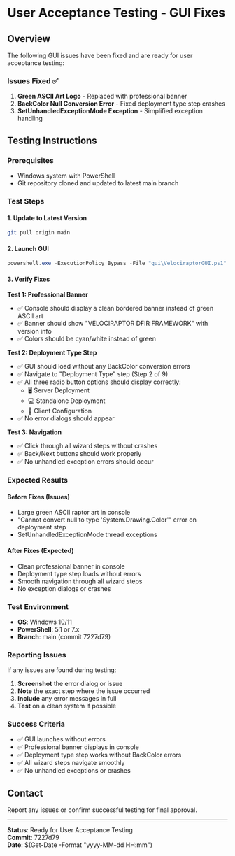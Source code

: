 # User Acceptance Testing - GUI Fixes

## Overview
The following GUI issues have been fixed and are ready for user acceptance testing:

### Issues Fixed ✅
1. **Green ASCII Art Logo** - Replaced with professional banner
2. **BackColor Null Conversion Error** - Fixed deployment type step crashes
3. **SetUnhandledExceptionMode Exception** - Simplified exception handling

## Testing Instructions

### Prerequisites
- Windows system with PowerShell
- Git repository cloned and updated to latest main branch

### Test Steps

#### 1. Update to Latest Version
```bash
git pull origin main
```

#### 2. Launch GUI
```powershell
powershell.exe -ExecutionPolicy Bypass -File "gui\VelociraptorGUI.ps1"
```

#### 3. Verify Fixes

**Test 1: Professional Banner**
- ✅ Console should display a clean bordered banner instead of green ASCII art
- ✅ Banner should show "VELOCIRAPTOR DFIR FRAMEWORK" with version info
- ✅ Colors should be cyan/white instead of green

**Test 2: Deployment Type Step**
- ✅ GUI should load without any BackColor conversion errors
- ✅ Navigate to "Deployment Type" step (Step 2 of 9)
- ✅ All three radio button options should display correctly:
  - 🖥️ Server Deployment
  - 💻 Standalone Deployment  
  - 📱 Client Configuration
- ✅ No error dialogs should appear

**Test 3: Navigation**
- ✅ Click through all wizard steps without crashes
- ✅ Back/Next buttons should work properly
- ✅ No unhandled exception errors should occur

### Expected Results

#### Before Fixes (Issues)
- Large green ASCII raptor art in console
- "Cannot convert null to type 'System.Drawing.Color'" error on deployment step
- SetUnhandledExceptionMode thread exceptions

#### After Fixes (Expected)
- Clean professional banner in console
- Deployment type step loads without errors
- Smooth navigation through all wizard steps
- No exception dialogs or crashes

### Test Environment
- **OS**: Windows 10/11
- **PowerShell**: 5.1 or 7.x
- **Branch**: main (commit 7227d79)

### Reporting Issues
If any issues are found during testing:

1. **Screenshot** the error dialog or issue
2. **Note** the exact step where the issue occurred
3. **Include** any error messages in full
4. **Test** on a clean system if possible

### Success Criteria
- ✅ GUI launches without errors
- ✅ Professional banner displays in console
- ✅ Deployment type step works without BackColor errors
- ✅ All wizard steps navigate smoothly
- ✅ No unhandled exceptions or crashes

## Contact
Report any issues or confirm successful testing for final approval.

---
**Status**: Ready for User Acceptance Testing  
**Commit**: 7227d79  
**Date**: $(Get-Date -Format "yyyy-MM-dd HH:mm")  
